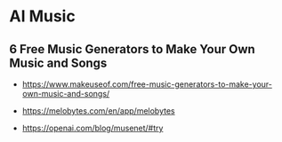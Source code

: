 # AI Music

## 6 Free Music Generators to Make Your Own Music and Songs
* https://www.makeuseof.com/free-music-generators-to-make-your-own-music-and-songs/

* https://melobytes.com/en/app/melobytes
* https://openai.com/blog/musenet/#try

